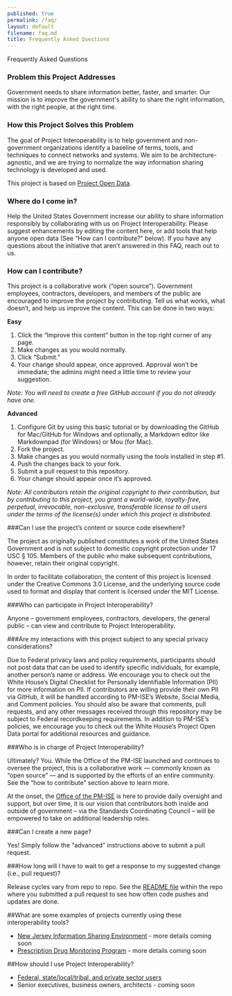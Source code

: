```yaml
---
published: true
permalink: /faq/
layout: default
filename: faq.md
title: Frequently Asked Questions
---
```


Frequently Asked Questions

### Problem this Project Addresses

Government needs to share information better, faster, and smarter. Our mission is to improve the government's ability to share the right information, with the right people, at the right time.

### How this Project Solves this Problem

The goal of Project Interoperability is to help government and non-government organizations identify a baseline of terms, tools, and techniques to connect networks and systems. We aim to be architecture-agnostic, and we are trying to normalize the way information sharing technology is developed and used. 

This project is based on [Project Open Data](http://project-open-data.github.io/). 

### Where do I come in?

Help the United States Government increase our ability to share information responsibly by collaborating with us on Project Interoperability. Please suggest enhancements by editing the content here, or add tools that help anyone open data (See “How can I contribute?” below). If you have any questions about the initiative that aren’t answered in this FAQ, reach out to us.

### How can I contribute?

This project is a collaborative work (“open source”). Government employees, contractors, developers, and members of the public are encouraged to improve the project by contributing. Tell us what works, what doesn’t, and help us improve the content. This can be done in two ways:

**Easy**
1.	Click the “Improve this content” button in the top right corner of any page.
2.	Make changes as you would normally.
3.	Click “Submit.”
4.	Your change should appear, once approved. Approval won’t be immediate; the admins might need a little time to review your suggestion. 

*Note: You will need to create a free GitHub account if you do not already have one.*

**Advanced**
1.	Configure Git by using this basic tutorial or by downloading the GitHub for Mac/GitHub for Windows and optionally, a Markdown editor like Markdownpad (for Windows) or Mou (for Mac).
2.	Fork the project.
3.	Make changes as you would normally using the tools installed in step #1.
4.	Push the changes back to your fork.
5.	Submit a pull request to this repository.
6.	Your change should appear once it’s approved.

*Note: All contributors retain the original copyright to their contribution, but by contributing to this project, you grant a world-wide, royalty-free, perpetual, irrevocable, non-exclusive, transferable license to all users under the terms of the license(s) under which this project is distributed.*

###Can I use the project’s content or source code elsewhere?

The project as originally published constitutes a work of the United States Government and is not subject to domestic copyright protection under 17 USC § 105. Members of the public who make subsequent contributions, however, retain their original copyright.

In order to facilitate collaboration, the content of this project is licensed under the Creative Commons 3.0 License, and the underlying source code used to format and display that content is licensed under the MIT License.

###Who can participate in Project Interoperability?

Anyone – government employees, contractors, developers, the general public – can view and contribute to Project Interoperability.

###Are my interactions with this project subject to any special privacy considerations?

Due to Federal privacy laws and policy requirements, participants should not post data that can be used to identify specific individuals, for example, another person’s name or address.  We encourage you to check out the White House’s Digital Checklist for Personally Identifiable Information (PII) for more information on PII. If contributors are willing provide their own PII via GitHub, it will be handled according to PM-ISE’s Website, Social Media, and Comment policies.  You should also be aware that comments, pull requests, and any other messages received through this repository may be subject to Federal recordkeeping requirements. In addition to PM-ISE’s policies, we encourage you to check out the White House’s Project Open Data portal for additional resources and guidance. 

###Who is in charge of Project Interoperability?

Ultimately? You. While the Office of the PM-ISE launched and continues to oversee the project, this is a collaborative work — commonly known as “open source” — and is supported by the efforts of an entire community. See the “how to contribute” section above to learn more.

At the onset, the [Office of the PM-ISE](www.ise.gov) is here to provide daily oversight and support, but over time, it is our vision that contributors both inside and outside of government – via the Standards Coordinating Council – will be empowered to take on additional leadership roles.

###Can I create a new page?

Yes! Simply follow the “advanced” instructions above to submit a pull request.

###How long will I have to wait to get a response to my suggested change (i.e., pull request)?

Release cycles vary from repo to repo. See the [README file](/readme.md) within the repo where you submitted a pull request to see how often code pushes and updates are done.

##What are some examples of projects currently using these interoperability tools?

* [New Jersey Information Sharing Environment](http://www.ise.gov/blog/ise-bloggers/new-jersey-model-statewide-ises) - more details coming soon
* [Prescription Drug Monitoring Program](http://www.ijis.org/_programs/pdmp.html) - more details coming soon

##How should I use Project Interoperability?

* [Federal, state/local/tribal, and private sector users](http://ise.gov/blog/ise-bloggers/user-stories-part-one-how-governments-and-private-sector-can-use-project-0)
* Senior executives, business owners, architects - coming soon
